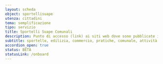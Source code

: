 ```yaml
---
layout: scheda
object: sportellisuape
utenza: cittadini
tema: semplificazione
tipo: servizio
title: Sportelli Suape Comunali
description: Punto di accesso (link) ai siti web dove sono pubblicate informazioni riguardanti gli Sportelli SUAPE dei Comuni dell'Umbria
subtitle: sportello, edilizia, commercio, pratiche, comunale, attività produttive
accordion_open: true
status: BETA
statusLink: /onboard
---
```

